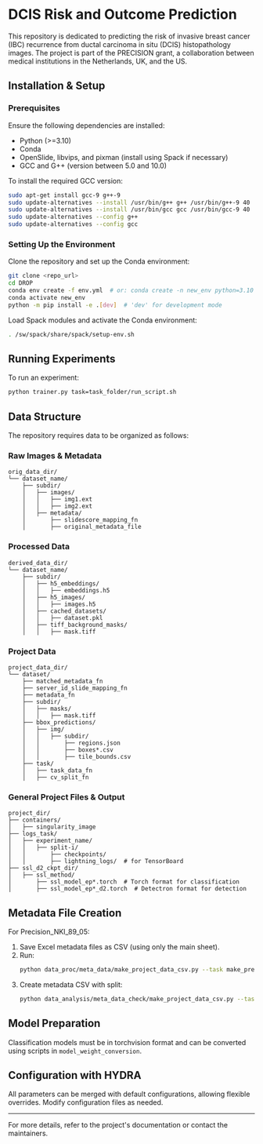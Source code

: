# DCIS Risk and Outcome Prediction

This repository is dedicated to predicting the risk of invasive breast cancer (IBC) recurrence from ductal carcinoma in situ (DCIS) histopathology images. The project is part of the PRECISION grant, a collaboration between medical institutions in the Netherlands, UK, and the US.

## Installation & Setup

### Prerequisites

Ensure the following dependencies are installed:

- Python (>=3.10)
- Conda
- OpenSlide, libvips, and pixman (install using Spack if necessary)
- GCC and G++ (version between 5.0 and 10.0)

To install the required GCC version:

```bash
sudo apt-get install gcc-9 g++-9
sudo update-alternatives --install /usr/bin/g++ g++ /usr/bin/g++-9 40
sudo update-alternatives --install /usr/bin/gcc gcc /usr/bin/gcc-9 40
sudo update-alternatives --config g++
sudo update-alternatives --config gcc
```

### Setting Up the Environment

Clone the repository and set up the Conda environment:

```bash
git clone <repo_url>
cd DROP
conda env create -f env.yml  # or: conda create -n new_env python=3.10
conda activate new_env
python -m pip install -e .[dev]  # 'dev' for development mode
```

Load Spack modules and activate the Conda environment:

```bash
. /sw/spack/share/spack/setup-env.sh
```

## Running Experiments

To run an experiment:

```bash
python trainer.py task=task_folder/run_script.sh
```

## Data Structure

The repository requires data to be organized as follows:

### Raw Images & Metadata

```
orig_data_dir/
└── dataset_name/
    ├── subdir/
    │   ├── images/
    │   │   ├── img1.ext
    │   │   ├── img2.ext
    │   ├── metadata/
    │       ├── slidescore_mapping_fn
    │       ├── original_metadata_file
```

### Processed Data

```
derived_data_dir/
└── dataset_name/
    ├── subdir/
    │   ├── h5_embeddings/
    │   │   ├── embeddings.h5
    │   ├── h5_images/
    │   │   ├── images.h5
    │   ├── cached_datasets/
    │   │   ├── dataset.pkl
    │   ├── tiff_background_masks/
    │   │   ├── mask.tiff
```

### Project Data

```
project_data_dir/
└── dataset/
    ├── matched_metadata_fn
    ├── server_id_slide_mapping_fn
    ├── metadata_fn
    ├── subdir/
    │   ├── masks/
    │   │   ├── mask.tiff
    ├── bbox_predictions/
    │   ├── img/
    │   │   ├── subdir/
    │   │       ├── regions.json
    │   │       ├── boxes*.csv
    │   │       ├── tile_bounds.csv
    ├── task/
    │   ├── task_data_fn
    │   ├── cv_split_fn
```

### General Project Files & Output

```
project_dir/
├── containers/
│   ├── singularity_image
├── logs_task/
│   ├── experiment_name/
│   │   ├── split-i/
│   │       ├── checkpoints/
│   │       ├── lightning_logs/  # for TensorBoard
├── ssl_d2_ckpt_dir/
│   ├── ssl_method/
│       ├── ssl_model_ep*.torch  # Torch format for classification
│       ├── ssl_model_ep*_d2.torch  # Detectron format for detection
```

## Metadata File Creation

For Precision\_NKI\_89\_05:

1. Save Excel metadata files as CSV (using only the main sheet).
2. Run:
   ```bash
   python data_proc/meta_data/make_project_data_csv.py --task make_precision_nki_meta_data_file
   ```
3. Create metadata CSV with split:
   ```bash
   python data_analysis/meta_data_check/make_project_data_csv.py --task create_split
   ```

## Model Preparation

Classification models must be in torchvision format and can be converted using scripts in `model_weight_conversion`.

## Configuration with HYDRA

All parameters can be merged with default configurations, allowing flexible overrides. Modify configuration files as needed.

---

For more details, refer to the project's documentation or contact the maintainers.
